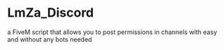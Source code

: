 # LmZa_Discord
a FiveM script that allows you to post permissions in channels with easy and without any bots needed
